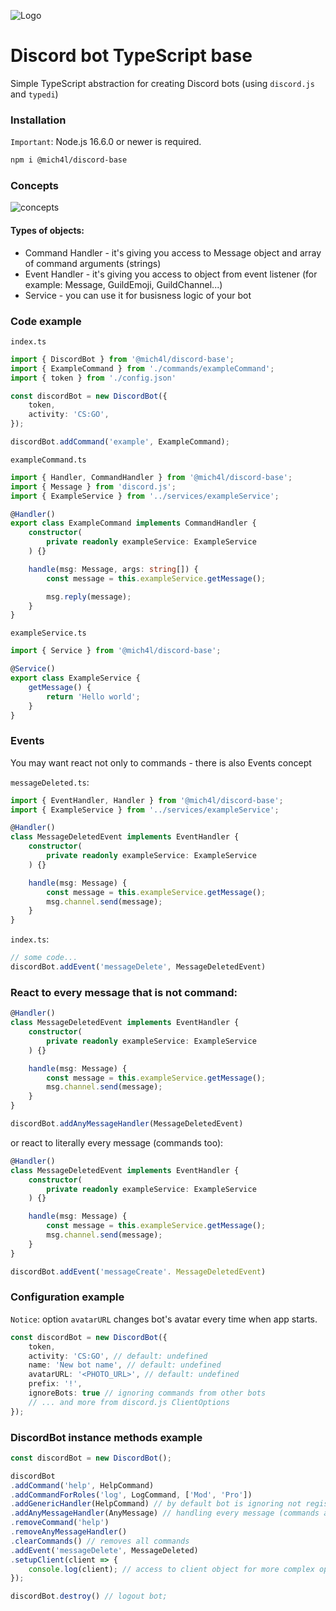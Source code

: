 
![Logo](https://user-images.githubusercontent.com/43048524/131166986-97187bd2-57e0-451f-8a1e-b54136a8b42b.png)
# Discord bot TypeScript base
Simple TypeScript abstraction for creating Discord bots (using `discord.js` and `typedi`)

### Installation
`Important`: Node.js 16.6.0 or newer is required.
```sh
npm i @mich4l/discord-base
```

### Concepts
![concepts](https://user-images.githubusercontent.com/43048524/131388363-e953424d-9c01-4088-a6af-0b2c48c44b17.png)
</br>
#### Types of objects:
- Command Handler - it's giving you access to Message object and array of command arguments (strings)
- Event Handler - it's giving you access to object from event listener (for example: Message, GuildEmoji, GuildChannel...)
- Service - you can use it for busisness logic of your bot 

### Code example
`index.ts`
```ts
import { DiscordBot } from '@mich4l/discord-base';
import { ExampleCommand } from './commands/exampleCommand';
import { token } from './config.json'

const discordBot = new DiscordBot({
    token,
    activity: 'CS:GO',
});

discordBot.addCommand('example', ExampleCommand);
```

`exampleCommand.ts`
```ts
import { Handler, CommandHandler } from '@mich4l/discord-base';
import { Message } from 'discord.js';
import { ExampleService } from '../services/exampleService';

@Handler()
export class ExampleCommand implements CommandHandler {
    constructor(
        private readonly exampleService: ExampleService
    ) {}

    handle(msg: Message, args: string[]) {
        const message = this.exampleService.getMessage();

        msg.reply(message);
    }
}
```

`exampleService.ts`
```ts
import { Service } from '@mich4l/discord-base';

@Service()
export class ExampleService {
    getMessage() {
        return 'Hello world';
    }
}
```

### Events
You may want react not only to commands - there is also Events concept

`messageDeleted.ts`:
```ts
import { EventHandler, Handler } from '@mich4l/discord-base';
import { ExampleService } from '../services/exampleService';

@Handler()
class MessageDeletedEvent implements EventHandler {
    constructor(
        private readonly exampleService: ExampleService
    ) {}

    handle(msg: Message) {
        const message = this.exampleService.getMessage();
        msg.channel.send(message);
    }
}
```

`index.ts`:
```ts
// some code...
discordBot.addEvent('messageDelete', MessageDeletedEvent)
```

### React to every message that is not command:
```ts
@Handler()
class MessageDeletedEvent implements EventHandler {
    constructor(
        private readonly exampleService: ExampleService
    ) {}

    handle(msg: Message) {
        const message = this.exampleService.getMessage();
        msg.channel.send(message);
    }
}

discordBot.addAnyMessageHandler(MessageDeletedEvent)
```
or react to literally every message (commands too):
```ts
@Handler()
class MessageDeletedEvent implements EventHandler {
    constructor(
        private readonly exampleService: ExampleService
    ) {}

    handle(msg: Message) {
        const message = this.exampleService.getMessage();
        msg.channel.send(message);
    }
}

discordBot.addEvent('messageCreate'. MessageDeletedEvent)
```

### Configuration example
`Notice`: option `avatarURL` changes bot's avatar every time when app starts.
```ts
const discordBot = new DiscordBot({
    token,
    activity: 'CS:GO', // default: undefined
    name: 'New bot name', // default: undefined
    avatarURL: '<PHOTO_URL>', // default: undefined
    prefix: '!',
    ignoreBots: true // ignoring commands from other bots
    // ... and more from discord.js ClientOptions
});
```

### DiscordBot instance methods example
```ts
const discordBot = new DiscordBot();

discordBot
.addCommand('help', HelpCommand)
.addCommandForRoles('log', LogCommand, ['Mod', 'Pro'])
.addGenericHandler(HelpCommand) // by default bot is ignoring not registered commands (you can return !help command or just return error message);
.addAnyMessageHandler(AnyMessage) // handling every message (commands are exception)
.removeCommand('help')
.removeAnyMessageHandler()
.clearCommands() // removes all commands
.addEvent('messageDelete', MessageDeleted)
.setupClient(client => {
    console.log(client); // access to client object for more complex operations (read discord.js docs)
});
```

```ts
discordBot.destroy() // logout bot;
```